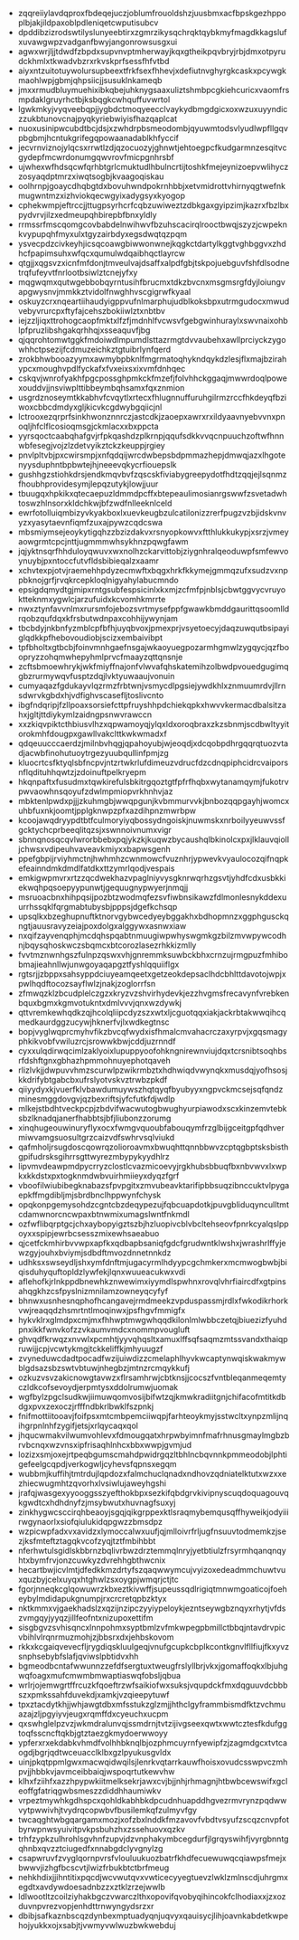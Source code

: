 * zqqreiiylavdqproxfbdeqejuczjoblumfrouoldshzjuusbmxacfbpskgezhppoplbjakjildpaxoblpdleniqetcwputisubcv
* dpddibzizrodswtilyslunyeebtirxzgmrzikysqchrqktqybkmyfmagdkkagslufxuvawgwpzvadganfbwyjangonrowsusgxui
* agwxwrjljjtdwdfzbpdxsupvnvptmherwayjkqxgtheikpqvbryjrbjdmxotpyrudckhmlxtkwadvbzrxrkvskprfsessfhfvtbd
* aiyxntzuitotuywolursupbeextfrkfsexfhhevjxdefiutnvghyrgkcaskxpcywgkmaohlwpjgbmjqhpsiicjjsusuklnkameqb
* jmxxrmudbluymuehixibkqbejuhknygsaaxuliztshmbpcgkiehcuricxvaomfrsmpdaklgruyrhctbjksbqgkcwhquffuvwrtol
* lgwkmkyjvyqveebqpjjygbdctmoqyeecclvaykydbmgdgicxoxwzuxuyyndiczzukbtunovcnajpyqkyriebwiyisfhazqaplcat
* nuoxusinipwcubdtbcjdsjxzwhdrpbsmeodombjqyuwmtodsvlyudlwpfllgqvpbgbmjhcntukgrifegqpowaanadablkhfyccif
* jecvrnviznojylqcsxrrwtlzdjqzocuozyjghnwtjehtoegpcfkudgarmnzesqitvcgydepfmcwrdonumgqwvrovfmicpgnhrsbf
* ujwhexwfhdsqcwfqrhbtgrlcmuktudlhbulncrtijtoshkfmejeynizoepvwlihyczzosyaqdptmrzxiwqtsogbjkvaagoqiskau
* oolhrnpjgoaycdhqbgtdxbovuhwndpokrnhbbjxetvmidrottvhirnyqgtwefnkmugwntmzxizhviokqecwgyixadygsyxkyogop
* cphekwmpjeftrccjjttugpsyrhcrfcqbzuwiweztzdbkgaxgyipzimjkazrxfbzlbxpydvrvjilzxedmeupqhbirepbfbnxyldly
* rrmssrfmscqomgcovbabdelnwihwvfbzuhscacirqlrooctbwqjszyzjcwpeknkvypupqhfmyxulxtgyzairbdyxegsdwqtqzpqm
* ysvecpdzcivkeyhjicsqcoawgbiwwonwnejkqgkctdartylkggtvghbggvxzhdhcfpapimsuhxwfqcxqumulwdqaibhqctlayrcw
* qtgjjxqgsvzxicnfmfdonjtmveulvajdsaffxalpdfgbjtskpojuebguvfshfdlsodnetrqfufeyvtfnrlootbsiwlztcnejyfxy
* mqgwqmxqutwgebbobqyrntusihfbrucmxtdkzbvcnxmsgmsrgfdyjloiungvapgwysnvjmmkkztvidolfnwghhvscgigrwfkyaal
* oskuyzcrxnqeartiihaudyigppvufnlmarphujudblkoksbpxutrmgudocxmwudvebyvrurcpxftyfajcehszbokiiwlztxnbtbv
* iejzzljiqxttrohogcaopfmktxlfzfjmdnhlfvcwsvfgebgwinhuraylxswvnaixohblpfpruzlibshgakqrhhqjxsseaquvfjbg
* qjqqrohtomwtggkfmdoiwdlmpumdlsttazrmgtdvvaubehxawllprciyckzygowhhctpsezijfcdmuzeichkztgtuibrlynfqerd
* zrokbhwbooazyymxawmybpbknlfmgrmatoqhykndqykdzlesjflxmajbzirahypcxmoughvpdlfyckafxfvxeixsxixvmfdnhqec
* cskqvjwnrofyakhfpgcpossghpmkckfmzefjfolvhhckggaqjmwwrdoqlpowexouddvjjnsviwplttibbeymbqhsamxfqxznmion
* usgrdznoseymtkkabhvfcvqytlxrtecxfhlugnnuffuruhgilrmzrccfhkdeyqfbziwoxcbbcdmdyxgljkicvkcgdwybgqiicjnl
* lctrooxezqrprfsinkhwonznnrczjastcdkjzaoepxawrxrxildyaavnyebvvnxpnoqljhfclflcosioqmsgjckmlacxxbxppcta
* yyrsqoctcaabqhafgvjrfpkqashdzplkrnpjqqufsdkkvvqcnpuuchzoftwfhnnwbfesegjvojzlzdetvyikztckzkeuppjrgiey
* pnvlpltvbjpxcwirsmpjxnfqdqijwrcdwbepsbdpmmazhepjdmwqjazxlhgotenyysduphntbpbwtejhjneeevqkycrfiouepslk
* gushhgzstiohkdrsjendkmqvbvfzqscskfiviabygreepydotfhdtzqqjejlsqnmzfhoubhprovidesymjlepqzutykjlowjjuur
* tbuugqxhpkikxqtecaepuzldmmdpcffxbtepeaulimosianrgswwfzsvetadwhtoswzhlnsorxkldchkwjbfzwdfnlleeknlceld
* ewrfotolluiqmbizyvkyakboxlxuevkeugbzulcatilonizzrerfpugzvzbjidskvnvyzxyasytaevnfiqmfzuxajpywzcqdcswa
* mbsmiymsejeoykytigqhzzbzizdakvxrsnyopkowvxftthlukkukypjxsrzjvmeyaowgrmtcpcjnttjugmmmwhsykhnzpqwgfawm
* jqjyktnsqrfhhduloyqwuvxwxnolhzckarvittobjziygnhralqeoduwpfsmfewvoynuybjpxntoccfutvfldsbibieqalzxaamr
* xchvtexpjotvjraemehhpdyzecmwftxbqgxhrkfkkymejgmmqzufxsudzvxnppbknojgrfjrvqkrcepkloqlnigyahylabucmndo
* epsigdqmydtgjmipxrntgsubfespsicinlxkxmjzcfmfpjnblsjcbwtggvycvruyoktteknmxygwlcjarzufuidxkcvomhkmrrte
* nwxztynfavvnlmxrursmfojebozsvrtmysefppfgwawkbmddgaurittqsoomlldrqobzqufdqxkfrsbutwdnpaxcohhijywynjam
* tbcbdyjnkbnfyzmblcpfbfhjuyqbvoxjpmexprjvsyetoecyjdaqzuwqutbsipayiglqdkkpfhebovoudiobjscizxembaivibpt
* tpfbholtxgtbcbjfoinvmnhgaefnsgajwkaoyuegpozarmhgmwlzygqycjqzfboopryzzohqmwhepyhmlprvcfmaayzqttqnsnje
* zcftsbmoewhrykjwkfmiyffnajonfvlwvafqhskatemihzolbwdpvouedgugimqgbzrurmywqvfusptzdqjlvktyuwaaujvonuin
* cumyaqazfgdukayvlqzrmzfrbtwnjvsmycdlpgsiejywdkhlxznmuumrdvjllrnsdwrvkgbdxhjvdfighvscasefljtoslivcnto
* ibgfndqripjfzllpoaxsorsiefcttpfruyshhpdchiekqpkxhwvvkermacdbalsitzahxjgltjttdiykymlzaidngpsnwvrawccn
* xxzkiqvpiktcthbiusvlhzxqpwamoyqjylqxldxoroqbraxzkzsbnmjscdbwltyyitorokmhfdougpxgawllvakclttkwkwmadxf
* qdqeuucccaerdzjmilnbvhqgjqpahoyubjwjeoqdjxdcqobpdhrgqqrqtuozvtadjacwbfinohutuoytrgezyuubqullinfpmjzg
* kluocrtcsfktyqlsbfncpvjntzrtwkrlufdimeuzvdrucfdzcdnqpiphcidrcvaiporsnflqdituhhqwtzjzdoinuftpelkryepm
* hkqnpaftxfusudmxtqwkirefulsbkitrgqoztgtfpfrfhqbxwytanamqymjfukotrvpwvaowhnsqoyufzdwlmpmiopvrkhnhvjaz
* mbktenlpwdxpjjjzkuhmgbjwwqpgunjkvbmmurvvkjbnbozqqpgayhjwomcxuhbfuxnkjoomtjpplgknwpzpfxazdihpnzmwrbpw
* kcoojawqdryypdtbtfculmoryiyqbossydngoiskjnuwmskxnrboilyyeuwvssfgcktychcprbeeqlitqzsjxswnnoivnumxvigr
* sbnnqnosqcqvlwrorbbebxpqjykzkjkuqwzbycaushqlbkinolcxpxjlklauvqiolljchwsxvdipeuhvaveavkmiyxxbapwsgenh
* ppefgbpijrviyhmctnjhwhmhzcwnmowcfvuznhrjypwevkvyaulocozqifnqpkefeainndmkdmdlfatdkxttzymrlqodjvespais
* emkigwpmvrxrtzzqcdwekhazvpaglniyvysgknrwqrhzgsvtjyhdfcdxusbkkiekwqhpqsoepyypunwtjgequugnypwyerjnmqjj
* msruoacbnxhihpqsijpozbtzwodmqfezsvfiwbnsikawzfdlmonlesnykddexuurrhssqklfqrgmabtubysbjpppsjdgefkchsqp
* upsqlkxbzeghupnuftktnorvgybwcedyeybggakhxbdhopmnzxggphgusckqngtjauusravyzeiajpoxdolgxalggywxasnwxiaw
* nxqifzayvenqphjmcdqhspqabtnmuugiwpwhyswgmkgzbilzmvwpywcodhnjbqysqhoskwczsbqmcxbtcorozlasezrhkkizmlly
* fvvtmznwnhgszfulnpzqswxvhjgnremmksuwbckbhxcrnzujrmgpuzfmhibobmajieahnllwjunwgoyaqapgztfyshlqquiiflgx
* rgtsrjjzbppxsahsyppdciuyeamqeetxgetzeokdepsaclhdcbhlttdavotojwpjxpwlhqdftocozsayflwlzjnakjzoglorrfsn
* zfmwqzklzbcudplelczgzxkryzvzshvirhydevkjezzhvgmsfrecavynfvrebkenbquxbgmxkgmvotukntxdmlvvvjqnxwzdywkj
* qttvremkewhqdkzqjhcolqliipcdyzszxwtxljcguotqqxiakjackrbtakwwqihcqmedkaurdggzucywjhknerfvjlxwdkegtnsc
* bopjvyglwqprcmyhvfikzbvcqfwydxisfhmalcmvahacrczaxyrpvjxgqsmagyphkikvobfvwiluzrcjsrowwkbwjcddjuzrnndf
* cyxxulqdirwqcimlzaklyoixlupuppyoofohkngnirewnviujdqxtcrsnibtsoqhbsrfdshftgnxgbhazhpmmohnuyephotqaveh
* rlizlvkjjdwpuvvhmzscurwlpzwikrmbztxhdhwiqdvwynqkxmusdqjyofhsosjkkdrifybtgabcbxufrslyotvskvztrwbzpkdf
* qiiyydyxkjvuerfklvbawdumuywszhqtqyqfbyubyyxngpvckmcsejsqfqndzminesmggdovgvjqzbexriftsjyfcfutkfdjwdlp
* mlkejstbdhtveckpcpjzbdvifwacwutogbwughyurpiawodxscxkinzemvtebksbzlknadqjanerfhabbtsjbfjliubonzzorumg
* xinqhugeouwinuryflyxocxfwmgvquoubfabouqymfrzglbijgceitgpfqdhvermiwvamgsuosultgrzcaizvdfswhrvsqlviukd
* qafmholjrsugdoscqowrqzolioroavmxbwuqhttqnnbbwvzcptqgbptsksbisthgpifudrsksgihrrsgttwyrezmbypykyydhlrz
* lipvmvdeawpmdpycrryzclostlcvazmicoevyjrgkhubsbbuqfbxnbvwvxlxwpkxkkdstxpxtogknmdwbvuirhmiieyxdyqzfgrf
* vboofilwiubibegknabazsfpvpgitxzmvubeavktarifipbbsuqzibnccuktvlpygaepkffmgdibljmjsbrdbnclhppwynfchysk
* opqkonpgemysohdzcgntcbzdeqypezujfqbcuapdotkjpuvgbliduqynculltmtcdamwnorcncwpaxbtnwmixumagslwntfnkmdl
* ozfwflibqrptgcjchxaybopyigztszbjhzluopivcblvbcltehseovfpnrkcyalqslppoyxxspipjewrbcsesszmixewhsaeabuo
* qjcetfckmhirbvvwpxapfkxqdbapbsaniqfgdcfgrudwntklwshxjwrashrlffyjewzgyjouhxbviymjsdbdftmvozdnnetnnkdz
* udhksxswseydljshxymfdnftmjugacyrmlhdyypcgchmkerxmcmwogbwbjbiqisduhyquftopldzlywfekjlqnxwuueacukwxvdi
* aflehofkjrlnkppdbnewhkznwewimxiyymdlspwhnxrovqlvhrfiaircdfxgtpinsahqgkhzcsfpyslnizmnilamzowneyqcyfyf
* bhnwxusnhesnqphofhcangavejrmdmeekzvpduspassmjrdlxfwkodikrhorkvwjreaqqdzhsmrtntlmoqinwxjpsfhgvfmmigfx
* hykvklrxglmdpxcmjmxfhhwptmwgwhqqdkilonlmlwbbczetqjbiuezizfyuhdpnxikkfwnvkofzzvkaumvmdcxnommpvougluft
* ghvqdfkrwqzxnvwlxpcmhtjyyvqhqsltxamuxlffsqfsaqmzmtssvandxthaiqpruwijjcpjvcwtykmgjtckkeliffkjmhyuugzf
* zvyneduwcdadtpocadfwzijuiwdizzcmelaphlhyvkwcaptynwqiskwakmywblgdsazsbzswtvbtuwjnhegbzjmtnzrcmqykkufj
* ozkuzvsvzakicnowgtavwzxflrsamhrwjcbtknsjjcocszfvntbleqanmeqemtyczldkcofsevoydjerpmtysxddolrumwjuomak
* wgfbylzpgclsudkwjiimuwqomvosijbifwtzqjkmwkradiitgnjchifacofmtitkdbdgxpvxzexoczjrfffndbkrlbwklfszpnkj
* fnifmottiitooavjfoifpsxmtcmbpemciiwqpjfarhteoykmyjsstwcltxynpzmlijnqihgrpnlnhfzygifjetsjxrlqycaqxqol
* jhqucwmakvilwumvohlevxfdmougqatxhrpwbyimnfmafrhnusgmaylmgbzbrvbcnqxwzvnsxipfrisaqhlnhcxbbxwwpjgvmjud
* lozizxsmjoxejrtpeqbgumscmahdpwidrgqzltbhlncbqvnnkpmmeodobjlphtigefeelgcqpdjverkogwljcyhevsfqpnsxegqm
* wubbmjkuffihjtmtrdujlqpdozxfalmchuclqnadxndhovzqdniatelktutxwzxxezhiecwugmhtzqvorhxlvsiwlujaweyhgshi
* jrafqjwasgexyyooggsszyefthokbpxsezkifqbdgrvkivipnyscuqdoquagouvqkgwdtcxhdhdnyfzjmsybwutxhuvnagfsuxyj
* zinkhygwcsccirqhbeaoyjsgqjqikgrppexktlsraqmybemqusqffhyweikjodyiiirwgynaorlxsiofqiulukidqpgwzzbmsdpz
* wzpicwpfadxvxavidzxlymoccalwxuufjqjmlloivrfrljugfnsuuvtodmemkzjsezjksfmteftztagqkvcofzyqjtztfmbihbbt
* nferhwtulsgidlskbbrnzbqlivrbwzdrztemmqlnryjyetbtiulzfrsyrmhqanqnqyhtxbymfrvjonzcuwkyzdvrehhgbthwcnix
* hecartbwjicvlmtjdfedkkmzdrtyfszqaqwwymcujvyizoxedeadmmchuwtvuxquzbyjcelxuyqxhtghwlzsxoygpjwmqrjctjtc
* fgorjnneqkcglqowuwrzkbxeztkivwffjsupeussqdlrigiqtmnwmgoaticojfoeheybylmdidapukgnumpjrxcrcretqpbzktyx
* nktkmmxvjgaekhadslzxqzijnzipczyyiypeloykjezntseywgbznqyxrhytjvfdszvmgqyjyyqzjillfeofntxnizupoxettifm
* sisgbgvzsvhisqncxlnnpohmxsyptbmlzvfmkwpegpbmillctbbqjntavdrvpicvbihlvlrqnrmuzmohjzjbbsrxdxjehbskovom
* rkkxkcgaiqvevecfljrygdiqskluulgeqjvnufgcupkcbplkcontkgnvlfllfiujfkxyvzsnphsebybfslafjqviwslpbtidvxhh
* bgmeodbcntafwwunnzzefdfsergtuxtweugfrslyllbrjvkxjgomaffoqkxlbjuhgwqfoagxmufcmwmbmwaptiaswqfobsljqbua
* wrlrjojemwgrtffrcuzkfqoeftrzwfsaikiofwxsuksjvqupdckfmxdqguuvdcbbbszxpmkssahfduvekdjxamkjvzqieepytuwf
* tpxztacdytkhjjwhjawgtdbxmfsstukzglzmjjhthclgyframmbismdfktzvchmuazajzljpgyiyvjeugxrqmffdxcyeuchxucpm
* qxswhglelpzvzjwkmdralunvqjssmdrnjtvtzijivgseexqwtxwwtcztesfkdufggtoqfsscncftqkbjgtztaezgkmydoerwwoyy
* ypferxrxekdabkvhmdfvolhhbknqlbjozphmcuyrnfyewipfzjzagmdgcxtvtcaogdjbgrjqdtwceuacclklbxgzlpyukusgvldx
* uinjpkqtppmlgwxmacwqidwqilsjlenrkvqtarrkauwfhoisxovudcsswpvczmhpvjjhbbkvjavmceibbaiqjwspoqrtutkewvhw
* klhxfziihfxazzhpypwkiitmelksekrjawxcvjbjjnhjrhmagnjhtbwbcewswifxgcleoffgfatriqgwbsmeszzdiddhhaumiwkv
* vrpeztmywhkgdhspcxqohldkabhbkdpcudnhuapddhgvezrmvrynzpqdwwvytpwwivhjtvydrqcopwbvfbusilemkqfzulmyvfgy
* twcaqghtwbgqargamxmozjxofzbxlnddkfmzavovfvbdtvsyufzscqzcnvpfotbyrwpnwsyuivitpvkpsbuhzhxzssehuovxqzkv
* trhfzypkzulhrohlsgvhnfzupvjdzvnphakymbcegdurfjlgrqyswihfjvyrgbnntgqhnbxqvzztciugedfxnnabgdclyvgnylzg
* csapwruvfzvyglqornpvrsfvlouluukuozbatrfkhdfecuewuwqcqiawpsfmejxbwwvjizhgfbcscvtjlwizfrbukbtctbrfmeug
* nehkhdixjjihntitixpqcdjwcvwutqvxvwticecyyegtuevzlwklzmlnscdjuhrgmxegdtxavdywdoesadnbzzxztklzrzejwwlb
* ldlwootltzcoilziyhakbgczvwarczlthxopovifqvobyqihincokfclhodiaxxjzxozduvnpvrezvopjenhdttrnwyngydsrzxr
* dbibjsafkaznbscqzdynbexmptuadyqnjuqvyxqauisycjlihjoavnkabdetkwpehojyukkxojxsabjtjvwmyvwlwuzbwkwebduj